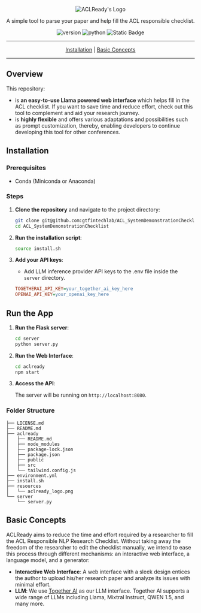 <p align="center">
  <img src="https://i.ibb.co/0hfQZpd/aclready-logo.png" alt="ACLReady's Logo"/>
</p>

<p align="center">A simple tool to parse your paper and help fill the ACL responsible checklist.</p>
<p align="center">
<img alt="version" src="https://img.shields.io/badge/version-0.1.0-green">
<img alt="python" src="https://img.shields.io/badge/python-3.10-blue">
<img alt="Static Badge" src="https://img.shields.io/badge/license-MIT-green">
</p>
<div align="center">
<hr>

[Installation](#installation) | [Basic Concepts](#basic-concepts)

<hr>
</div>

## Overview

This repository:

- is **an easy-to-use Llama powered web interface** which helps fill in the ACL checklist. If you want to save time and reduce effort, check out this tool to complement and aid your research journey.
- is **highly flexible** and offers various adaptations and possibilities such as prompt customization, thereby, enabling developers to continue developing this tool for other conferences.

## Installation

### Prerequisites

- Conda (Miniconda or Anaconda)

### Steps

1. **Clone the repository** and navigate to the project directory:

    ```bash
    git clone git@github.com:gtfintechlab/ACL_SystemDemonstrationChecklist.git
    cd ACL_SystemDemonstrationChecklist
    ```

2. **Run the installation script**:

    ```bash
   source install.sh
    ```

3. **Add your API keys**:

    - Add LLM inference provider API keys to the .env file inside the `server` directory.

    ```ini
    TOGETHERAI_API_KEY=your_together_ai_key_here
    OPENAI_API_KEY=your_openai_key_here
    ```

## Run the App
1. **Run the Flask server**:

    ```bash
    cd server
    python server.py
    ```

2. **Run the Web Interface**:

    ```bash
    cd aclready
    npm start
    ```

3. **Access the API**:

    The server will be running on `http://localhost:8080`.

### Folder Structure

```
├── LICENSE.md
├── README.md
├── aclready
│   ├── README.md
│   ├── node_modules
│   ├── package-lock.json
│   ├── package.json
│   ├── public
│   ├── src
│   └── tailwind.config.js
├── environment.yml
├── install.sh
├── resources
│   └── aclready_logo.png
└── server
    └── server.py
```

## Basic Concepts

ACLReady aims to reduce the time and effort required by a researcher to fill the ACL Responsible NLP Research Checklist. Without taking away the freedom of the researcher to edit the checklist manually, we intend to ease this process through different mechanisms: an interactive web interface, a language model, and a generator:

- **Interactive Web Interface**: A web interface with a sleek design entices the author to upload his/her research paper and analyze its issues with minimal effort.
- **LLM**: We use [Together AI](https://www.together.ai) as our LLM interface. Together AI supports a wide range of LLMs including Llama, Mixtral Instruct, QWEN 1.5, and many more.